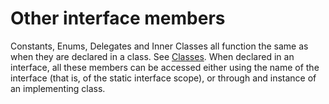 

Other interface members
=======================

Constants, Enums, Delegates and Inner Classes all function the same as when they are declared in a class. See [Classes](http://wiki.gnome.org/action/show/Projects/Vala/Manual/Export/Vala/Manual/Classes#). When declared in an interface, all these members can be accessed either using the name of the interface (that is, of the static interface scope), or through and instance of an implementing class.

